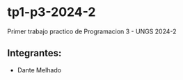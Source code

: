 # tp1-p3-2024-2
Primer trabajo practico de Programacion 3 - UNGS 2024-2

## Integrantes:
- Dante Melhado

